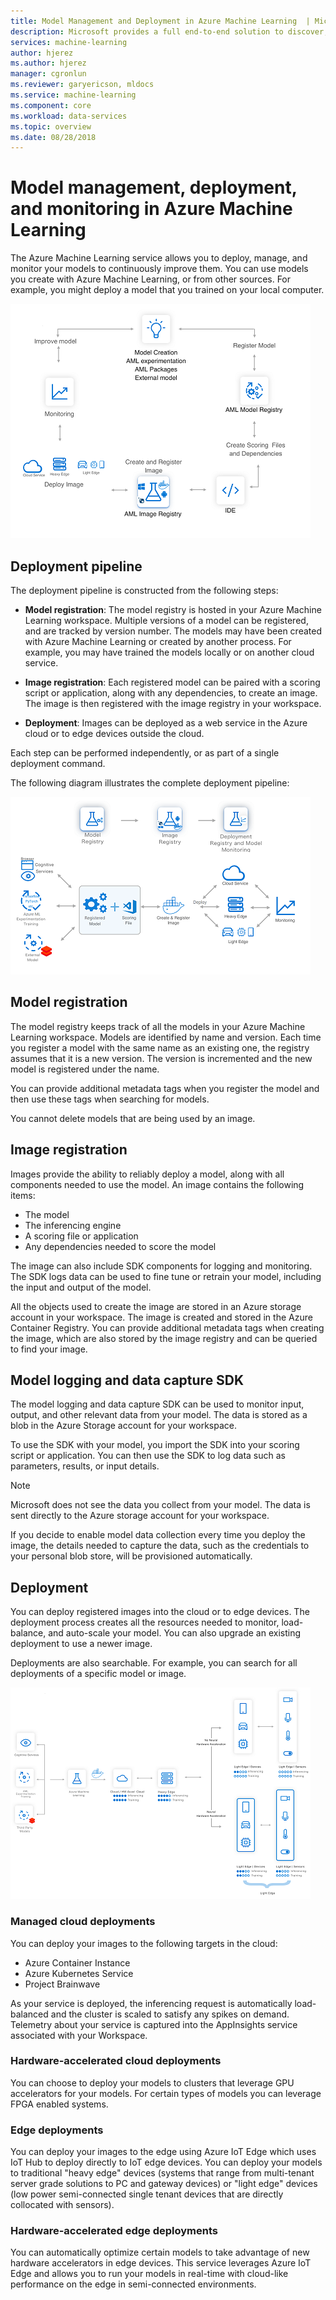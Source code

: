 ```yaml
---
title: Model Management and Deployment in Azure Machine Learning  | Microsoft Docs
description: Microsoft provides a full end-to-end solution to discover, manage, deploy, and monitor your machine learning models. 
services: machine-learning
author: hjerez
ms.author: hjerez
manager: cgronlun
ms.reviewer: garyericson, mldocs
ms.service: machine-learning
ms.component: core
ms.workload: data-services
ms.topic: overview
ms.date: 08/28/2018
---
```


# Model management, deployment, and monitoring in Azure Machine Learning

The Azure Machine Learning service allows you to deploy, manage, and monitor your models to continuously improve them. You can use models you create with Azure Machine Learning, or from other sources. For example, you might deploy a model that you trained on your local computer.

[ ![Azure Machine Learning CI/CD cycle](media/concept-model-management-and-deployment/model-ci-cd-mini.png) ](media/concept-model-management-and-deployment/model-ci-cd.png#lightbox)

## Deployment pipeline

The deployment pipeline is constructed from the following steps:

* __Model registration__: The model registry is hosted in your Azure Machine Learning workspace. Multiple versions of a model can be registered, and are tracked by version number. The models may have been created with Azure Machine Learning or created by another process. For example, you may have trained the models locally or on another cloud service.

* __Image registration__: Each registered model can be paired with a scoring script or application, along with any dependencies, to create an image. The image is then registered with the image registry in your workspace.

* __Deployment__: Images can be deployed as a web service in the Azure cloud or to edge devices outside the cloud.

Each step can be performed independently, or as part of a single deployment command. 

<!--
You can read more about the single deployment commands and using continuous integration and continuous deployment (CI/CD) tools with our services in the [Azure ML CI/CD reference](link to the CI/CD document).
-->

The following diagram illustrates the complete deployment pipeline:

[ ![Deployment pipeline](media/concept-model-management-and-deployment/deployment-pipeline-mini.png) ](media/concept-model-management-and-deployment/deployment-pipeline.png#lightbox)

## Model registration

The model registry keeps track of all the models in your Azure Machine Learning workspace.
Models are identified by name and version. Each time you register a model with the same name as an existing one, the registry assumes that it is a new version. The version is incremented and the new model is registered under the name.

You can provide additional metadata tags when you register the model and then use these tags when searching for models.

You cannot delete models that are being used by an image.

<!--
For more information on using the model registry, see the model registry operations reference. (LINK?)
-->

## Image registration

Images provide the ability to reliably deploy a model, along with all components needed to use the model. An image contains the following items:

* The model
* The inferencing engine
* A scoring file or application
* Any dependencies needed to score the model

The image can also include SDK components for logging and monitoring. The SDK logs data can be used to fine tune or retrain your model, including the input and output of the model.

All the objects used to create the image are stored in an Azure storage account in your workspace. The image is created and stored in the Azure Container Registry. You can provide additional metadata tags when creating the image, which are also stored by the image registry and can be queried to find your image.

<!--
For more information on image creation and registration, see the image creation and registration operation reference. (LINK?)
-->

## Model logging and data capture SDK

The model logging and data capture SDK can be used to monitor input, output, and other relevant data from your model. The data is stored as a blob in the Azure Storage account for your workspace.

To use the SDK with your model, you import the SDK into your scoring script or application. You can then use the SDK to log data such as parameters, results, or input details.

> [!NOTE]
> Microsoft does not see the data you collect from your model. The data is sent directly to the Azure storage account for your workspace.

If you decide to enable model data collection every time you deploy the image, the details needed to capture the data, such as the credentials to your personal blob store, will be provisioned automatically.

<!--
For more information on the SDK, see the model data logging and data collection SDK reference.
-->

## Deployment

You can deploy registered images into the cloud or to edge devices. The deployment process creates all the resources needed to monitor, load-balance, and auto-scale your model. You can also upgrade an existing deployment to use a newer image.

Deployments are also searchable. For example, you can search for all deployments of a specific model or image.

[ ![Inferencing targets](media/concept-model-management-and-deployment/inferencing-targets-mini.png) ](media/concept-model-management-and-deployment/inferencing-targets.png#lightbox)

### Managed cloud deployments

You can deploy your images to the following targets in the cloud:

* Azure Container Instance
* Azure Kubernetes Service
* Project Brainwave

As your service is deployed, the inferencing request is automatically load-balanced and the cluster is scaled to satisfy any spikes on demand. Telemetry about your service is captured into the AppInsights service associated with your Workspace.

<!-- For more information about how to deploy your models to the cloud, see [Cloud deployment to ACI and AKS](link to Raymond articles).
-->

### Hardware-accelerated cloud deployments

You can choose to deploy your models to clusters that leverage GPU accelerators for your models. For certain types of models you can leverage FPGA enabled systems.

<!--
For more information about hardware accelerated cloud deployments, see [Hardware accelerated cloud deployments](Link to Ted's article that should not only focus on FPGA but also cover GPU).
-->

### Edge deployments

You can deploy your images to the edge using Azure IoT Edge which uses IoT Hub to deploy directly to IoT edge devices.
You can deploy your models to traditional "heavy edge" devices (systems that range from multi-tenant server grade solutions to PC and gateway devices) or "light edge" devices (low power semi-connected single tenant devices that are directly collocated with sensors).

<!--
For more information on how to deploy to IoT devices, see [Deploying models to the edge using IoT edge](link to Shivani's article).
-->

### Hardware-accelerated edge deployments

You can automatically optimize certain models to take advantage of new hardware accelerators in edge devices. This service leverages Azure IoT Edge and allows you to run your models in real-time with cloud-like performance on the edge in semi-connected environments.

<!--
For more information about this functionality, see [Hardware accelerated Edge model deployments and the Vision AI devkit](link to article by Henry).
-->
